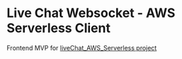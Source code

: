 # Live Chat Websocket - AWS Serverless Client

Frontend MVP for [liveChat_AWS_Serverless project](https://github.com/joan-gerard/liveChat_AWS_Serverless)



